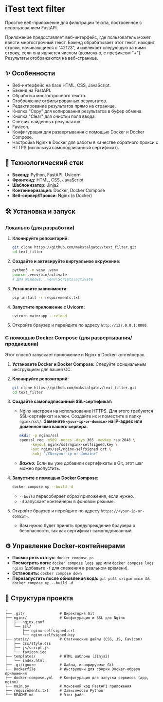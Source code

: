 # iTest text filter

Простое веб-приложение для фильтрации текста, построенное с использованием FastAPI.

Приложение предоставляет веб-интерфейс, где пользователь может ввести многострочный текст. Бэкенд обрабатывает этот текст, находит строки, начинающиеся с "42123", и извлекает следующую за ними строку, если она является числом (возможно, с префиксом "+"). Результаты отображаются на веб-странице.

## ✨ Особенности

*   Веб-интерфейс на базе HTML, CSS, JavaScript.
*   Бэкенд на FastAPI.
*   Обработка многострочного текста.
*   Отображение отфильтрованных результатов.
*   Редактирование результатов прямо на странице.
*   Кнопка "Copy" для копирования результатов в буфер обмена.
*   Кнопка "Clear" для очистки поля ввода.
*   Счетчик найденных результатов.
*   Favicon.
*   Конфигурация для развертывания с помощью Docker и Docker Compose.
*   Настройка Nginx в Docker для работы в качестве обратного прокси с HTTPS (используя самоподписанный сертификат).

## 🚀 Технологический стек

*   **Бэкенд:** Python, FastAPI, Uvicorn
*   **Фронтенд:** HTML, CSS, JavaScript
*   **Шаблонизатор:** Jinja2
*   **Контейнеризация:** Docker, Docker Compose
*   **Веб-сервер/Прокси:** Nginx (в Docker)

## 🛠️ Установка и запуск

### Локально (для разработки)

1.  **Клонируйте репозиторий:**
    ```bash
    git clone https://github.com/makstalgatov/text_filter.git
    cd text_filter
    ```

2.  **Создайте и активируйте виртуальное окружение:**
    ```bash
    python3 -m venv .venv
    source .venv/bin/activate
    # Для Windows: .venv\Scripts\activate
    ```

3.  **Установите зависимости:**
    ```bash
    pip install -r requirements.txt
    ```

4.  **Запустите приложение с Uvicorn:**
    ```bash
    uvicorn main:app --reload
    ```

5.  Откройте браузер и перейдите по адресу `http://127.0.0.1:8000`.

### С помощью Docker Compose (для развертывания/продакшена)

Этот способ запускает приложение и Nginx в Docker-контейнерах.

1.  **Установите Docker и Docker Compose:** Следуйте официальным инструкциям для вашей ОС.

2.  **Клонируйте репозиторий:**
    ```bash
    git clone https://github.com/makstalgatov/text_filter.git
    cd text_filter
    ```

3.  **Создайте самоподписанный SSL-сертификат:**
    *   Nginx настроен на использование HTTPS. Для этого требуются SSL-сертификат и ключ. Создайте их и поместите в папку `nginx/ssl/`. **Замените `<your-ip-or-domain>` на IP-адрес или доменное имя вашего сервера.**
        ```bash
        mkdir -p nginx/ssl
        openssl req -x509 -nodes -days 365 -newkey rsa:2048 \
             -keyout nginx/ssl/nginx-selfsigned.key \
             -out nginx/ssl/nginx-selfsigned.crt \
             -subj "/CN=<your-ip-or-domain>"
        ```
    *   ***Важно:*** Если вы уже добавили сертификаты в Git, этот шаг можно пропустить.

4.  **Запустите с помощью Docker Compose:**
    ```bash
    docker compose up --build -d
    ```
    *   `--build` пересобирает образ приложения, если нужно.
    *   `-d` запускает контейнеры в фоновом режиме.

5.  Откройте браузер и перейдите по адресу `https://<your-ip-or-domain>`.
    *   Вам нужно будет принять предупреждение браузера о безопасности, так как сертификат самоподписанный.

## ⚙️ Управление Docker-контейнерами

*   **Посмотреть статус:** `docker compose ps`
*   **Посмотреть логи:** `docker compose logs app` или `docker compose logs nginx` (добавьте `-f` для слежения в реальном времени).
*   **Остановить:** `docker compose down`
*   **Перезапустить после обновления кода:** `git pull origin main && docker compose up --build -d`

## 📂 Структура проекта

```
. 
├── .git/                # Директория Git 
├── nginx/               # Конфигурация и SSL для Nginx 
│   ├── nginx.conf 
│   └── ssl/ 
│       ├── nginx-selfsigned.crt 
│       └── nginx-selfsigned.key 
├── static/              # Статические файлы (CSS, JS, Favicon) 
│   ├── css/style.css 
│   ├── js/script.js 
│   └── favicon.ico 
├── templates/           # HTML шаблоны (Jinja2) 
│   └── index.html 
├── .gitignore           # Файлы, игнорируемые Git 
├── Dockerfile           # Инструкции для сборки Docker-образа приложения 
├── docker-compose.yml   # Конфигурация для запуска сервисов (app, nginx) 
├── main.py              # Основной код FastAPI приложения 
├── requirements.txt     # Зависимости Python 
└── README.md            # Этот файл 
``` 